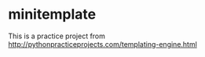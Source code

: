 minitemplate
============

This is a practice project from http://pythonpracticeprojects.com/templating-engine.html
